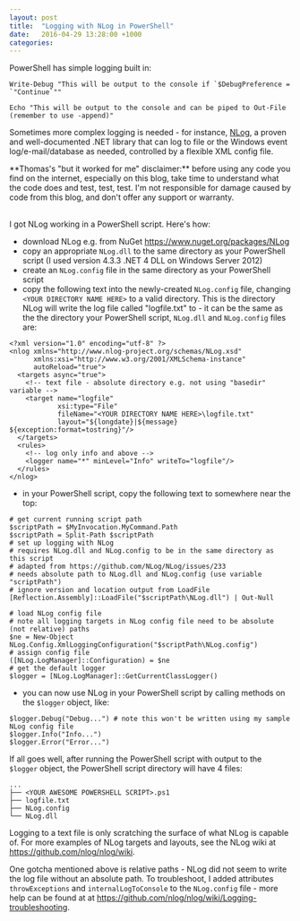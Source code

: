```yaml
---
layout: post
title:  "Logging with NLog in PowerShell"
date:   2016-04-29 13:28:00 +1000
categories:
---
```

PowerShell has simple logging built in:

```posh
Write-Debug "This will be output to the console if `$DebugPreference = `"Continue`""

Echo "This will be output to the console and can be piped to Out-File (remember to use -append)"
```

Sometimes more complex logging is needed - for instance, [NLog][1], a proven and well-documented .NET library that can log to file or the Windows event log/e-mail/database as needed, controlled by a flexible XML config file.

<div markdown="1" class="note">
**Thomas's "but it worked for me" disclaimer:** before using any code you find on the internet, especially on this blog, take time to understand what the code does and test, test, test. I'm not responsible for damage caused by code from this blog, and don't offer any support or warranty.
</div>
<br/>

I got NLog working in a PowerShell script. Here's how:

* download NLog e.g. from NuGet <https://www.nuget.org/packages/NLog>
* copy an appropriate `NLog.dll` to the same directory as your PowerShell script (I used version 4.3.3 .NET 4 DLL on Windows Server 2012)
* create an `NLog.config` file in the same directory as your PowerShell script
* copy the following text into the newly-created `NLog.config` file, changing `<YOUR DIRECTORY NAME HERE>` to a valid directory. This is the directory NLog will write the log file called "logfile.txt" to - it can be the same as the the directory your PowerShell script, `NLog.dll` and `NLog.config` files are:  

```
<?xml version="1.0" encoding="utf-8" ?>
<nlog xmlns="http://www.nlog-project.org/schemas/NLog.xsd"
      xmlns:xsi="http://www.w3.org/2001/XMLSchema-instance"
      autoReload="true">
  <targets async="true">
    <!-- text file - absolute directory e.g. not using "basedir" variable -->
    <target name="logfile"
            xsi:type="File"
            fileName="<YOUR DIRECTORY NAME HERE>\logfile.txt"
            layout="${longdate}|${message} ${exception:format=tostring}"/>
  </targets>
  <rules>
    <!-- log only info and above -->
    <logger name="*" minLevel="Info" writeTo="logfile"/>
  </rules>
</nlog>
```  
* in your PowerShell script, copy the following text to somewhere near the top:

```posh
# get current running script path
$scriptPath = $MyInvocation.MyCommand.Path
$scriptPath = Split-Path $scriptPath
# set up logging with NLog
# requires NLog.dll and NLog.config to be in the same directory as this script
# adapted from https://github.com/NLog/NLog/issues/233
# needs absolute path to NLog.dll and NLog.config (use variable "scriptPath")
# ignore version and location output from LoadFile
[Reflection.Assembly]::LoadFile("$scriptPath\NLog.dll") | Out-Null

# load NLog config file
# note all logging targets in NLog config file need to be absolute (not relative) paths
$ne = New-Object NLog.Config.XmlLoggingConfiguration("$scriptPath\NLog.config")
# assign config file
([NLog.LogManager]::Configuration) = $ne
# get the default logger
$logger = [NLog.LogManager]::GetCurrentClassLogger()
```
* you can now use NLog in your PowerShell script by calling methods on the `$logger` object, like:

```posh
$logger.Debug("Debug...") # note this won't be written using my sample NLog config file
$logger.Info("Info...")
$logger.Error("Error...")
```

If all goes well, after running the PowerShell script with output to the `$logger` object, the PowerShell script directory will have 4 files:

```
...
├── <YOUR AWESOME POWERSHELL SCRIPT>.ps1
├── logfile.txt
├── NLog.config
└── NLog.dll
```

Logging to a text file is only scratching the surface of what NLog is capable of. For more examples of NLog targets and layouts, see the NLog wiki at <https://github.com/nlog/nlog/wiki>.

One gotcha mentioned above is relative paths - NLog did not seem to write the log file without an absolute path. To troubleshoot, I added attributes `throwExceptions` and `internalLogToConsole` to the `NLog.config` file - more help can be found at at <https://github.com/nlog/nlog/wiki/Logging-troubleshooting>.

[1]: http://nlog-project.org/
